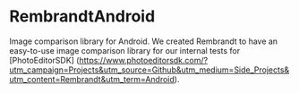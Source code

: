 # RembrandtAndroid
Image comparison library for Android. We created Rembrandt to have an easy-to-use image comparison library for our internal tests for [PhotoEditorSDK] (https://www.photoeditorsdk.com/?utm_campaign=Projects&utm_source=Github&utm_medium=Side_Projects&utm_content=Rembrandt&utm_term=Android). 
